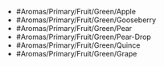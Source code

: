 - #Aromas/Primary/Fruit/Green/Apple
- #Aromas/Primary/Fruit/Green/Gooseberry
- #Aromas/Primary/Fruit/Green/Pear
- #Aromas/Primary/Fruit/Green/Pear-Drop
- #Aromas/Primary/Fruit/Green/Quince
- #Aromas/Primary/Fruit/Green/Grape